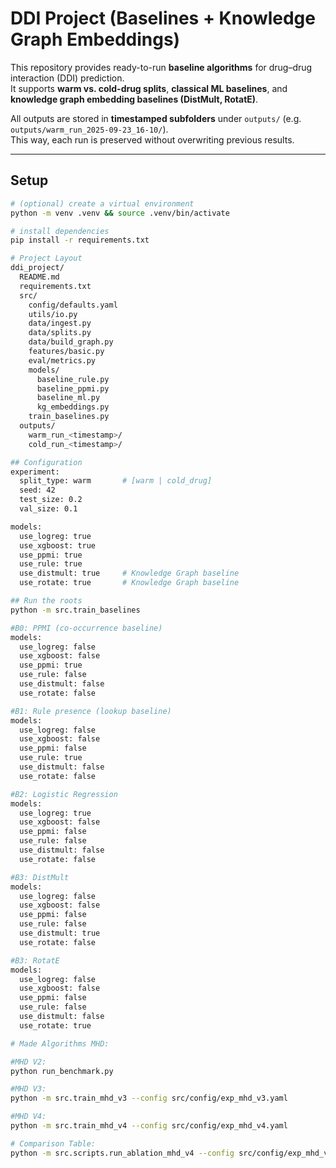 # DDI Project (Baselines + Knowledge Graph Embeddings)

This repository provides ready-to-run **baseline algorithms** for drug–drug interaction (DDI) prediction.  
It supports **warm vs. cold-drug splits**, **classical ML baselines**, and **knowledge graph embedding baselines (DistMult, RotatE)**.

All outputs are stored in **timestamped subfolders** under `outputs/` (e.g. `outputs/warm_run_2025-09-23_16-10/`).  
This way, each run is preserved without overwriting previous results.

---

## Setup

```bash
# (optional) create a virtual environment
python -m venv .venv && source .venv/bin/activate

# install dependencies
pip install -r requirements.txt

# Project Layout
ddi_project/
  README.md
  requirements.txt
  src/
    config/defaults.yaml
    utils/io.py
    data/ingest.py
    data/splits.py
    data/build_graph.py
    features/basic.py
    eval/metrics.py
    models/
      baseline_rule.py
      baseline_ppmi.py
      baseline_ml.py
      kg_embeddings.py 
    train_baselines.py
  outputs/
    warm_run_<timestamp>/
    cold_run_<timestamp>/

## Configuration
experiment:
  split_type: warm       # [warm | cold_drug]
  seed: 42
  test_size: 0.2
  val_size: 0.1

models:
  use_logreg: true
  use_xgboost: true
  use_ppmi: true
  use_rule: true
  use_distmult: true     # Knowledge Graph baseline
  use_rotate: true       # Knowledge Graph baseline

## Run the roots
python -m src.train_baselines

#B0: PPMI (co-occurrence baseline)
models:
  use_logreg: false
  use_xgboost: false
  use_ppmi: true
  use_rule: false
  use_distmult: false
  use_rotate: false

#B1: Rule presence (lookup baseline)
models:
  use_logreg: false
  use_xgboost: false
  use_ppmi: false
  use_rule: true
  use_distmult: false
  use_rotate: false

#B2: Logistic Regression
models:
  use_logreg: true
  use_xgboost: false
  use_ppmi: false
  use_rule: false
  use_distmult: false
  use_rotate: false

#B3: DistMult
models:
  use_logreg: false
  use_xgboost: false
  use_ppmi: false
  use_rule: false
  use_distmult: true
  use_rotate: false

#B3: RotatE
models:
  use_logreg: false
  use_xgboost: false
  use_ppmi: false
  use_rule: false
  use_distmult: false
  use_rotate: true

# Made Algorithms MHD:

#MHD V2:
python run_benchmark.py

#MHD V3:
python -m src.train_mhd_v3 --config src/config/exp_mhd_v3.yaml

#MHD V4:
python -m src.train_mhd_v4 --config src/config/exp_mhd_v4.yaml

# Comparison Table:
python -m src.scripts.run_ablation_mhd_v4 --config src/config/exp_mhd_v4.yaml